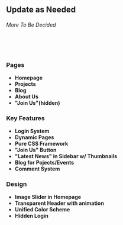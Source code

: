 

<h2>Update as Needed</h2>
<h6>More To Be Decided</h6>

<br />
<br />

<h3>Pages</h3>
<ul>
<li><strong>Homepage</strong></li>
<li><strong>Projects</strong></li>
<li><strong>Blog</strong></li>
<li><strong>About Us</strong></li>
<li><strong>"Join Us"(hidden)</strong> </li>
</ul>

<h3> Key Features </h3>
<ul> 
<li><strong>Login System</strong> </li>
<li><strong>Dynamic Pages</strong> </li>
<li><strong>Pure CSS Framework</strong> </li>
<li><strong>"Join Us" Button</strong> </li>
<li><strong>"Latest News" in Sidebar w/ Thumbnails</strong> </li>
<li><strong>Blog for Pojects/Events</strong> </li>
<li><strong>Comment System</strong> </li>
</ul>

<h3>Design</h3>
<ul>
<li><strong>Image Slider in Homepage</strong></li>
<li><strong>Transparent Header with animation</strong></li>
<li><strong>Unified Color Scheme</strong></li>
<li><strong>Hidden Login</strong> </li>
</ul>




